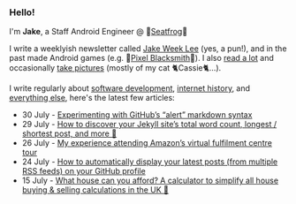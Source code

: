 ### Hello!

I'm **Jake**, a Staff Android Engineer @ 🐸[Seatfrog](https://seatfrog.com/)🐸

I write a weeklyish newsletter called [Jake Week Lee](https://jakeweeklee.substack.com) (yes, a pun!), and in the past made Android games (e.g. 🔨[Pixel Blacksmith](https://play.google.com/store/apps/details?id=uk.co.jakelee.blacksmith&hl=en_GB&gl=US)🔨). I also [read a lot](https://www.goodreads.com/jakesteam
) and occasionally [take pictures](https://www.instagram.com/jakeleeuk/) (mostly of my cat 🐈Cassie🐈...).

I write regularly about [software development](https://blog.jakelee.co.uk), [internet history](https://history.jakelee.co.uk), and [everything else](https://jakelee.co.uk), here's the latest few articles:
<!-- feed start -->
- 30 July - [Experimenting with GitHub’s “alert” markdown syntax](https://blog.jakelee.co.uk/github-alert-experiments/)
- 29 July - [How to discover your Jekyll site’s total word count, longest / shortest post, and more 🔡](https://blog.jakelee.co.uk/calculating-jekyll-blog-word-count-and-more/)
- 26 July - [My experience attending Amazon’s virtual fulfilment centre tour](http://jakelee.co.uk/amazon-virtual-fulfilment-centre-tour/)
- 24 July - [How to automatically display your latest posts (from multiple RSS feeds) on your GitHub profile](https://blog.jakelee.co.uk/showing-latest-posts-from-multiple-sources-on-github-profile/)
- 15 July - [What house can you afford? A calculator to simplify all house buying &amp; selling calculations in the UK 🏡](http://jakelee.co.uk/house-affordability-spreadsheet/)
<!-- feed end -->
